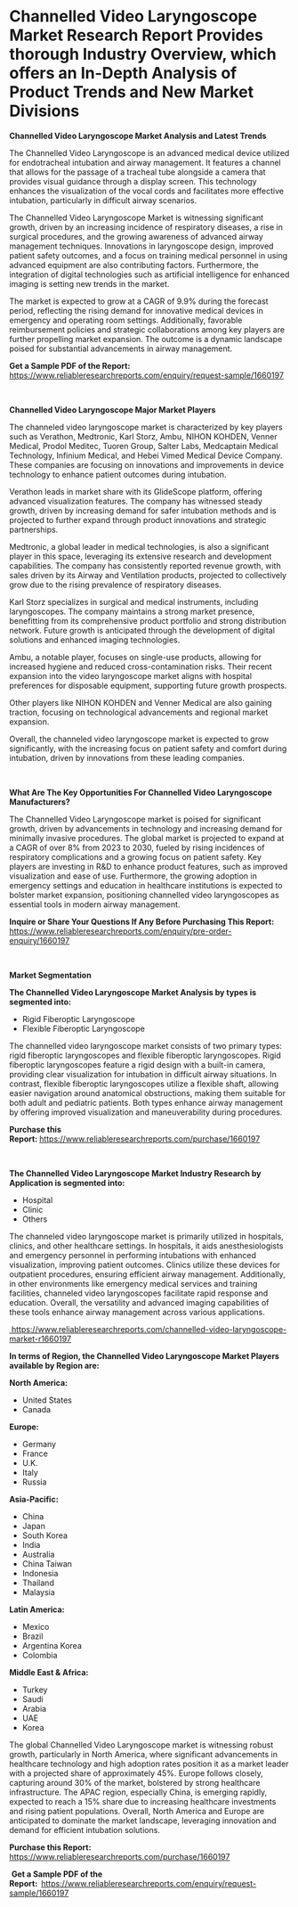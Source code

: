 <p><h1>Channelled Video Laryngoscope Market Research Report Provides thorough Industry Overview, which offers an In-Depth Analysis of Product Trends and New Market Divisions</h1></p><p><strong>Channelled Video Laryngoscope Market Analysis and Latest Trends</strong></p>
<p><p>The Channelled Video Laryngoscope is an advanced medical device utilized for endotracheal intubation and airway management. It features a channel that allows for the passage of a tracheal tube alongside a camera that provides visual guidance through a display screen. This technology enhances the visualization of the vocal cords and facilitates more effective intubation, particularly in difficult airway scenarios.</p><p>The Channelled Video Laryngoscope Market is witnessing significant growth, driven by an increasing incidence of respiratory diseases, a rise in surgical procedures, and the growing awareness of advanced airway management techniques. Innovations in laryngoscope design, improved patient safety outcomes, and a focus on training medical personnel in using advanced equipment are also contributing factors. Furthermore, the integration of digital technologies such as artificial intelligence for enhanced imaging is setting new trends in the market.</p><p>The market is expected to grow at a CAGR of 9.9% during the forecast period, reflecting the rising demand for innovative medical devices in emergency and operating room settings. Additionally, favorable reimbursement policies and strategic collaborations among key players are further propelling market expansion. The outcome is a dynamic landscape poised for substantial advancements in airway management.</p></p>
<p><strong>Get a Sample PDF of the Report:&nbsp;</strong> <a href="https://www.reliableresearchreports.com/enquiry/request-sample/1660197?utm_campaign=32&utm_medium=2&utm_source=Github&utm_content=ia&utm_term=13042025&utm_id=channelled-video-laryngoscope">https://www.reliableresearchreports.com/enquiry/request-sample/1660197</a></p>
<p>&nbsp;</p>
<p><strong>Channelled Video Laryngoscope Major Market Players</strong></p>
<p><p>The channeled video laryngoscope market is characterized by key players such as Verathon, Medtronic, Karl Storz, Ambu, NIHON KOHDEN, Venner Medical, Prodol Meditec, Tuoren Group, Salter Labs, Medcaptain Medical Technology, Infinium Medical, and Hebei Vimed Medical Device Company. These companies are focusing on innovations and improvements in device technology to enhance patient outcomes during intubation.</p><p>Verathon leads in market share with its GlideScope platform, offering advanced visualization features. The company has witnessed steady growth, driven by increasing demand for safer intubation methods and is projected to further expand through product innovations and strategic partnerships.</p><p>Medtronic, a global leader in medical technologies, is also a significant player in this space, leveraging its extensive research and development capabilities. The company has consistently reported revenue growth, with sales driven by its Airway and Ventilation products, projected to collectively grow due to the rising prevalence of respiratory diseases.</p><p>Karl Storz specializes in surgical and medical instruments, including laryngoscopes. The company maintains a strong market presence, benefitting from its comprehensive product portfolio and strong distribution network. Future growth is anticipated through the development of digital solutions and enhanced imaging technologies.</p><p>Ambu, a notable player, focuses on single-use products, allowing for increased hygiene and reduced cross-contamination risks. Their recent expansion into the video laryngoscope market aligns with hospital preferences for disposable equipment, supporting future growth prospects.</p><p>Other players like NIHON KOHDEN and Venner Medical are also gaining traction, focusing on technological advancements and regional market expansion.</p><p>Overall, the channeled video laryngoscope market is expected to grow significantly, with the increasing focus on patient safety and comfort during intubation, driven by innovations from these leading companies.</p></p>
<p>&nbsp;</p>
<p><strong>What Are The Key Opportunities For Channelled Video Laryngoscope Manufacturers?</strong></p>
<p><p>The Channelled Video Laryngoscope market is poised for significant growth, driven by advancements in technology and increasing demand for minimally invasive procedures. The global market is projected to expand at a CAGR of over 8% from 2023 to 2030, fueled by rising incidences of respiratory complications and a growing focus on patient safety. Key players are investing in R&D to enhance product features, such as improved visualization and ease of use. Furthermore, the growing adoption in emergency settings and education in healthcare institutions is expected to bolster market expansion, positioning channelled video laryngoscopes as essential tools in modern airway management.</p></p>
<p><strong>Inquire or Share Your Questions If Any Before Purchasing This Report:</strong> <a href="https://www.reliableresearchreports.com/enquiry/pre-order-enquiry/1660197?utm_campaign=32&utm_medium=2&utm_source=Github&utm_content=ia&utm_term=13042025&utm_id=channelled-video-laryngoscope">https://www.reliableresearchreports.com/enquiry/pre-order-enquiry/1660197</a></p>
<p>&nbsp;</p>
<p><strong>Market Segmentation</strong></p>
<p><strong>The Channelled Video Laryngoscope Market Analysis by types is segmented into:</strong></p>
<p><ul><li>Rigid Fiberoptic Laryngoscope</li><li>Flexible Fiberoptic Laryngoscope</li></ul></p>
<p><p>The channelled video laryngoscope market consists of two primary types: rigid fiberoptic laryngoscopes and flexible fiberoptic laryngoscopes. Rigid fiberoptic laryngoscopes feature a rigid design with a built-in camera, providing clear visualization for intubation in difficult airway situations. In contrast, flexible fiberoptic laryngoscopes utilize a flexible shaft, allowing easier navigation around anatomical obstructions, making them suitable for both adult and pediatric patients. Both types enhance airway management by offering improved visualization and maneuverability during procedures.</p></p>
<p><strong>Purchase this Report:&nbsp;</strong><a href="https://www.reliableresearchreports.com/purchase/1660197?utm_campaign=32&utm_medium=2&utm_source=Github&utm_content=ia&utm_term=13042025&utm_id=channelled-video-laryngoscope">https://www.reliableresearchreports.com/purchase/1660197</a></p>
<p>&nbsp;</p>
<p><strong>The Channelled Video Laryngoscope Market Industry Research by Application is segmented into:</strong></p>
<p><ul><li>Hospital</li><li>Clinic</li><li>Others</li></ul></p>
<p><p>The channeled video laryngoscope market is primarily utilized in hospitals, clinics, and other healthcare settings. In hospitals, it aids anesthesiologists and emergency personnel in performing intubations with enhanced visualization, improving patient outcomes. Clinics utilize these devices for outpatient procedures, ensuring efficient airway management. Additionally, in other environments like emergency medical services and training facilities, channeled video laryngoscopes facilitate rapid response and education. Overall, the versatility and advanced imaging capabilities of these tools enhance airway management across various applications.</p></p>
<p><a href="https://www.reliableresearchreports.com/channelled-video-laryngoscope-market-r1660197?utm_campaign=32&utm_medium=2&utm_source=Github&utm_content=ia&utm_term=13042025&utm_id=channelled-video-laryngoscope">&nbsp;https://www.reliableresearchreports.com/channelled-video-laryngoscope-market-r1660197</a></p>
<p><strong>In terms of Region, the Channelled Video Laryngoscope Market Players available by Region are:</strong></p>
<p>
    <p> <strong> North America: </strong>
        <ul>
            <li>United States</li>
            <li>Canada</li>
        </ul>
        </p> 
    <p> <strong> Europe: </strong>
        <ul>
            <li>Germany</li>
            <li>France</li>
            <li>U.K.</li>
            <li>Italy</li>
            <li>Russia</li>
        </ul>
        </p> 
    <p> <strong> Asia-Pacific: </strong>
        <ul>
            <li>China</li>
            <li>Japan</li>
            <li>South Korea</li>
            <li>India</li>
            <li>Australia</li>
            <li>China Taiwan</li>
            <li>Indonesia</li>
            <li>Thailand</li>
            <li>Malaysia</li>
        </ul>
        </p> 
    <p> <strong> Latin America: </strong>
        <ul>
            <li>Mexico</li>
            <li>Brazil</li>
            <li>Argentina Korea</li>
            <li>Colombia</li>
        </ul>
        </p> 
    <p> <strong> Middle East & Africa: </strong>
        <ul>
            <li>Turkey</li>
            <li>Saudi</li>
            <li>Arabia</li>
            <li>UAE</li>
            <li>Korea</li>
        </ul>
    </p>
    </p>
<p><p>The global Channelled Video Laryngoscope market is witnessing robust growth, particularly in North America, where significant advancements in healthcare technology and high adoption rates position it as a market leader with a projected share of approximately 45%. Europe follows closely, capturing around 30% of the market, bolstered by strong healthcare infrastructure. The APAC region, especially China, is emerging rapidly, expected to reach a 15% share due to increasing healthcare investments and rising patient populations. Overall, North America and Europe are anticipated to dominate the market landscape, leveraging innovation and demand for efficient intubation solutions.</p></p>
<p><strong>Purchase this Report: </strong><a href="https://www.reliableresearchreports.com/purchase/1660197?utm_campaign=32&utm_medium=2&utm_source=Github&utm_content=ia&utm_term=13042025&utm_id=channelled-video-laryngoscope">https://www.reliableresearchreports.com/purchase/1660197</a></p>
<p>&nbsp;<strong>Get a Sample PDF of the Report:&nbsp;&nbsp;</strong><a href="https://www.reliableresearchreports.com/enquiry/request-sample/1660197?utm_campaign=32&utm_medium=2&utm_source=Github&utm_content=ia&utm_term=13042025&utm_id=channelled-video-laryngoscope">https://www.reliableresearchreports.com/enquiry/request-sample/1660197</a></p>
<p><strong></strong></p>
<p><p></p><p></p><p></p></p>